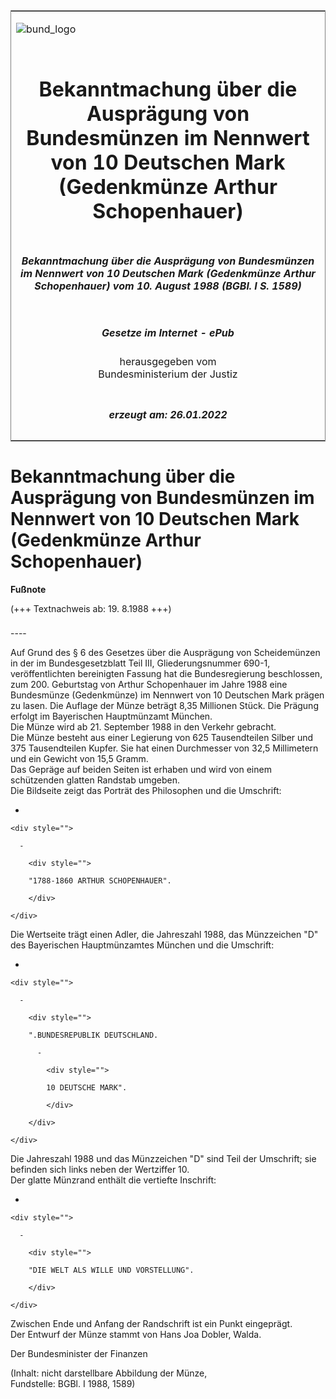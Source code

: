 <span id="DECKBLATT.html"></span>

<table border="0" frame="border" width="100%">

<tr valign="top">

<td align="left">

![bund\_logo](BfJ_2021_Web_de_de.gif)

</td>

<td align="right">

 

</td>

</tr>

<tr align="center" valign="middle">

<td colspan="2">

# Bekanntmachung über die Ausprägung von Bundesmünzen im Nennwert von 10 Deutschen Mark (Gedenkmünze Arthur Schopenhauer)

</td>

</tr>

<tr align="center" valign="middle">

<td colspan="2">

##### Bekanntmachung über die Ausprägung von Bundesmünzen im Nennwert von 10 Deutschen Mark (Gedenkmünze Arthur Schopenhauer) vom 10. August 1988 (BGBl. I S. 1589)

</td>

</tr>

<tr align="center" valign="middle">

<td colspan="2">

  
  

##### Gesetze im Internet - ePub  
  
herausgegeben vom  
Bundesministerium der Justiz

</td>

</tr>

<tr align="center" valign="bottom">

<td colspan="2">

  
  

##### erzeugt am: 26.01.2022

</td>

</tr>

</table>

<span id="BJNR015890988.html"></span>

# Bekanntmachung über die Ausprägung von Bundesmünzen im Nennwert von 10 Deutschen Mark (Gedenkmünze Arthur Schopenhauer)

<div>

  
**Fußnote**

<div class="jnhtml">

<div>

<div class="jurAbsatz">

(+++ Textnachweis ab: 19. 8.1988 +++)

</div>

</div>

</div>

</div>

<span id="BJNR015890988BJNE000100325.html"></span>

###   
\----

<div>

<div class="jnhtml">

<div>

<div class="jurAbsatz">

Auf Grund des § 6 des Gesetzes über die Ausprägung von Scheidemünzen in
der im Bundesgesetzblatt Teil III, Gliederungsnummer 690-1,
veröffentlichten bereinigten Fassung hat die Bundesregierung
beschlossen, zum 200. Geburtstag von Arthur Schopenhauer im Jahre 1988
eine Bundesmünze (Gedenkmünze) im Nennwert von 10 Deutschen Mark prägen
zu lasen. Die Auflage der Münze beträgt 8,35 Millionen Stück. Die
Prägung erfolgt im Bayerischen Hauptmünzamt München.  
Die Münze wird ab 21. September 1988 in den Verkehr gebracht.  
Die Münze besteht aus einer Legierung von 625 Tausendteilen Silber und
375 Tausendteilen Kupfer. Sie hat einen Durchmesser von 32,5 Millimetern
und ein Gewicht von 15,5 Gramm.  
Das Gepräge auf beiden Seiten ist erhaben und wird von einem schützenden
glatten Randstab umgeben.  
Die Bildseite zeigt das Porträt des Philosophen und die Umschrift:

  - 
    
    <div style="">
    
      - 
        
        <div style="">
        
        "1788-1860 ARTHUR SCHOPENHAUER".
        
        </div>
    
    </div>

Die Wertseite trägt einen Adler, die Jahreszahl 1988, das Münzzeichen
"D" des Bayerischen Hauptmünzamtes München und die Umschrift:

  - 
    
    <div style="">
    
      - 
        
        <div style="">
        
        ".BUNDESREPUBLIK DEUTSCHLAND.
        
          - 
            
            <div style="">
            
            10 DEUTSCHE MARK".
            
            </div>
        
        </div>
    
    </div>

Die Jahreszahl 1988 und das Münzzeichen "D" sind Teil der Umschrift; sie
befinden sich links neben der Wertziffer 10.  
Der glatte Münzrand enthält die vertiefte Inschrift:

  - 
    
    <div style="">
    
      - 
        
        <div style="">
        
        "DIE WELT ALS WILLE UND VORSTELLUNG".
        
        </div>
    
    </div>

Zwischen Ende und Anfang der Randschrift ist ein Punkt eingeprägt.  
Der Entwurf der Münze stammt von Hans Joa Dobler, Walda.  
  
<span class="SP">Der Bundesminister der Finanzen</span>  
  

<div class="kommentar_Fundstelle">

(Inhalt: nicht darstellbare Abbildung der Münze,  
Fundstelle: BGBl. I 1988, 1589)

</div>

</div>

</div>

</div>

</div>

